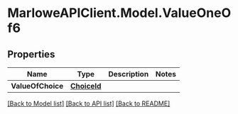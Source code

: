 # MarloweAPIClient.Model.ValueOneOf6

## Properties

Name | Type | Description | Notes
------------ | ------------- | ------------- | -------------
**ValueOfChoice** | [**ChoiceId**](ChoiceId.md) |  | 

[[Back to Model list]](../README.md#documentation-for-models) [[Back to API list]](../README.md#documentation-for-api-endpoints) [[Back to README]](../README.md)


